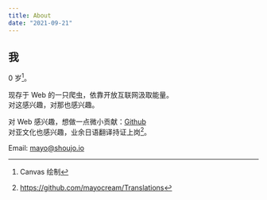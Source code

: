 ```yaml
---
title: About
date: "2021-09-21"
---
```


## 我

<canvas id="year" style="width: 16px" width="32" height="32"></canvas><noscript>0</noscript> 岁[^1]。
<script type="module">
  const year = new Date().getFullYear().toString().substr(-2)
  const ctx = document.getElementById('year').getContext('2d')
  ctx.font = '32px serif'
  ctx.fillText(year, 0, 32)
</script>

现存于 Web 的一只爬虫，依靠开放互联网汲取能量。  
对这感兴趣，对那也感兴趣。   

对 Web 感兴趣，想做一点微小贡献：[Github](https://github.com/mayocream)  
对亚文化也感兴趣，业余日语翻译持证上岗[^2]。

Email: [mayo@shoujo.io](mailto:mayo@shoujo.io)

[^1]: Canvas 绘制
[^2]: https://github.com/mayocream/Translations
